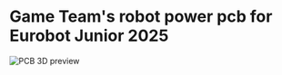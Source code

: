 # Game Team's robot power pcb for Eurobot Junior 2025
![PCB 3D preview](https://github.com/Game-Team-SLSC/robot-power-pcb-2025/blob/main/info/preview.png)